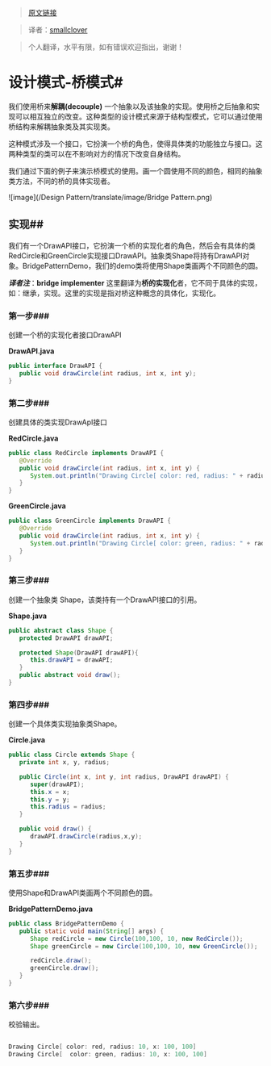 > [原文链接][1]

> 译者：[smallclover][2]

>个人翻译，水平有限，如有错误欢迎指出，谢谢！

# 设计模式-桥模式#

我们使用桥来**解耦(decouple)**
一个抽象以及该抽象的实现。使用桥之后抽象和实现可以相互独立的改变。这种类型的设计模式来源于结构型模式，它可以通过使用桥结构来解耦抽象类及其实现类。

这种模式涉及一个接口，它扮演一个桥的角色，使得具体类的功能独立与接口。这两种类型的类可以在不影响对方的情况下改变自身结构。

我们通过下面的例子来演示桥模式的使用。画一个圆使用不同的颜色，相同的抽象类方法，不同的桥的具体实现者。

![image](/Design Pattern/translate/image/Bridge Pattern.png)



## 实现##

我们有一个DrawAPI接口，它扮演一个桥的实现化者的角色，然后会有具体的类RedCircle和GreenCircle实现接口DrawAPI。抽象类Shape将持有DrawAPI对象。BridgePatternDemo，我们的demo类将使用Shape类画两个不同颜色的圆。


***译者注***：**bridge implementer** 这里翻译为**桥的实现化**者，它不同于具体的实现，如：继承，实现。这里的实现是指对桥这种概念的具体化，实现化。


### 第一步###

创建一个桥的实现化者接口DrawAPI

**DrawAPI.java**
```java
public interface DrawAPI {
   public void drawCircle(int radius, int x, int y);
}
```

### 第二步###

创建具体的类实现DrawApI接口

**RedCircle.java**
```java
public class RedCircle implements DrawAPI {
   @Override
   public void drawCircle(int radius, int x, int y) {
      System.out.println("Drawing Circle[ color: red, radius: " + radius + ", x: " + x + ", " + y + "]");
   }
}
```
**GreenCircle.java**
```java
public class GreenCircle implements DrawAPI {
   @Override
   public void drawCircle(int radius, int x, int y) {
      System.out.println("Drawing Circle[ color: green, radius: " + radius + ", x: " + x + ", " + y + "]");
   }
}
```

### 第三步###

创建一个抽象类 Shape，该类持有一个DrawAPI接口的引用。


**Shape.java**
```java
public abstract class Shape {
   protected DrawAPI drawAPI;

   protected Shape(DrawAPI drawAPI){
      this.drawAPI = drawAPI;
   }
   public abstract void draw();
}
```

### 第四步###

创建一个具体类实现抽象类Shape。

**Circle.java**
```java
public class Circle extends Shape {
   private int x, y, radius;

   public Circle(int x, int y, int radius, DrawAPI drawAPI) {
      super(drawAPI);
      this.x = x;  
      this.y = y;  
      this.radius = radius;
   }

   public void draw() {
      drawAPI.drawCircle(radius,x,y);
   }
}
```

### 第五步###

使用Shape和DrawAPI类画两个不同颜色的圆。

**BridgePatternDemo.java**
```java
public class BridgePatternDemo {
   public static void main(String[] args) {
      Shape redCircle = new Circle(100,100, 10, new RedCircle());
      Shape greenCircle = new Circle(100,100, 10, new GreenCircle());

      redCircle.draw();
      greenCircle.draw();
   }
}
```

### 第六步###

校验输出。

```java

Drawing Circle[ color: red, radius: 10, x: 100, 100]
Drawing Circle[  color: green, radius: 10, x: 100, 100]
```

  [1]: http://www.tutorialspoint.com/design_pattern/bridge_pattern.htm
  [2]: http://www.smallclover.com
